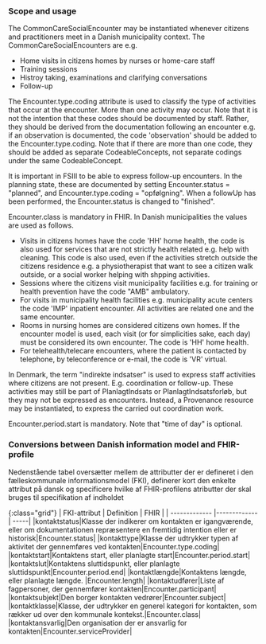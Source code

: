 ### Scope and usage
The CommonCareSocialEncounter may be instantiated whenever citizens and practitioners meet in a Danish municipality context. The CommonCareSocialEncounters are e.g.
* Home visits in citizens homes by nurses or home-care staff
* Training sessions
* Histroy taking, examinations and clarifying conversations
* Follow-up

The Encounter.type.coding attribute is used to classify the type of activities that occur at the encounter. More than one activity may occur. Note that it is not the intention that these codes should be documented by staff. Rather, they should be derived from the documentation following an encounter e.g. if an observation is documented, the code 'observation' should be added to the Encounter.type.coding. Note that if there are more than one code, they should be added as separate CodeableConcepts, not separate codings under the same CodeableConcept.

It is important in FSIII to be able to express follow-up encounters. In the planning state, these are documented by setting Encounter.status = "planned", and Encounter.type.coding = "opfølgning". When a followUp has been performed, the Encounter.status is changed to "finished".

Encounter.class is mandatory in FHIR. In Danish municipalities the values are used as follows.
* Visits in citizens homes have the code 'HH' home health, the code is also used for services that are not strictly health related e.g. help with cleaning. This code is also used, even if the activities stretch outside the citizens residence e.g. a physiotherapist that want to see a citizen walk outside, or a social worker helping with shpping activities.
* Sessions where the citizens visit municipality facilities e.g. for training or health prevention have the code "AMB" ambulatory. 
* For visits in municipality health facilities e.g. municipality acute centers the code 'IMP' inpatient encounter. All activities are related one and the same encounter.
* Rooms in nursing homes are considered citizens own homes. If the encounter model is used, each visit (or for simplicities sake, each day) must be considered its own encounter. The code is 'HH' home health.
* For telehealth/telecare encounters, where the patient is contacted by telephone, by teleconference or e-mail, the code is 'VR' virtual.

In Denmark, the term "indirekte indsatser" is used to express staff activities where citizens are not present. E.g. coordination or follow-up. These activities may still be part of PlanlagtIndsats or PlanlagtIndsatsforløb, but they may not be expressed as encounters. Instead, a Provenance resource may be instantiated, to express the carried out coordination work.

Encounter.period.start is mandatory. Note that "time of day" is optional. 

### Conversions between Danish information model and FHIR-profile

Nedenstående tabel oversætter mellem de attributter der er defineret i den fælleskommunale informationsmodel (FKI), definerer kort den enkelte attribut på dansk og specificere hvilke af FHIR-profilens atributter der skal bruges til specifikation af indholdet

{:class="grid"}
|   FKI-attribut      | Definition        | FHIR  |
| ------------- |-------------| -----|
|kontaktstatus|Klasse der indikerer om kontakten er igangværende, eller om dokumentationen repræsentere en fremtidig intention eller er historisk|Encounter.status|
|kontakttype|Klasse der udtrykker typen af aktivitet der gennemføres ved kontakten|Encounter.type.coding|
|kontaktstart|Kontaktens start, eller planlagte start|Encounter.period.start|
|kontaktslut|Kontaktens sluttidspunkt, eller planlagte sluttidspunkt|Encounter.period.end|
|kontaktlængde|Kontaktens længde, eller planlagte længde. |Encounter.length|
|kontaktudfører|Liste af fagpersoner, der gennemfører kontakten|Encounter.participant|
|kontaktsubjekt|Den borger kontakten vedrører|Encounter.subject|
|kontaktklasse|Klasse, der udtrykker en generel kategori for kontakten, som rækker ud over den kommunale kontekst.|Encounter.class|
|kontaktansvarlig|Den organisation der er ansvarlig for kontakten|Encounter.serviceProvider|